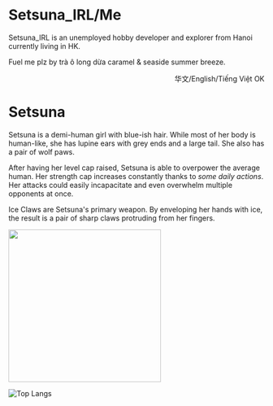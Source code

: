 # Setsuna_IRL/Me

Setsuna_IRL is an unemployed hobby developer and explorer from Hanoi currently living in HK.

Fuel me plz by trà ô long dừa caramel & seaside summer breeze.

<p align="right">华文/English/Tiếng Việt OK</p>

# Setsuna

Setsuna is a demi-human girl with blue-ish hair. While most of her body is human-like, she has lupine ears with grey ends and a large tail. She also has a pair of wolf paws.

After having her level cap raised, Setsuna is able to overpower the average human. Her strength cap increases constantly thanks to _some daily actions_. Her attacks could easily incapacitate and even overwhelm multiple opponents at once.

Ice Claws are Setsuna's primary weapon. By enveloping her hands with ice, the result is a pair of sharp claws protruding from her fingers.

<img src="https://github.com/puff-dayo/Setsuna/assets/84665734/07720d6c-d090-4666-a4c9-82151869d566" width="300" height="auto">

![Top Langs](https://github-readme-stats.vercel.app/api/top-langs/?username=puff-dayo&layout=compact&theme=transparent&hide_border=true&langs_count=8)
